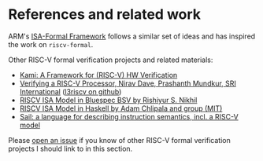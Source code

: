 
References and related work
===========================

ARM's [ISA-Formal Framework](https://alastairreid.github.io/papers/cav2016_isa_formal.pdf) follows a similar set of ideas and has inspired the work on `riscv-formal`.

Other RISC-V formal verification projects and related materials:

- [Kami: A Framework for (RISC-V) HW Verification](https://riscv.org/wp-content/uploads/2016/07/Wed1130_Kami_Framework_Murali_Vijayaraghavan.pdf)
- [Verifying a RISC-V Processor, Nirav Dave, Prashanth Mundkur, SRI International](https://riscv.org/wp-content/uploads/2015/06/riscv-verification-workshop-june2015.pdf) ([l3riscv on github](https://github.com/SRI-CSL/l3riscv))
- [RISCV ISA Model in Bluespec BSV by Rishiyur S. Nikhil](https://github.com/rsnikhil/RISCV_ISA_Formal_Spec_in_BSV)
- [RISCV ISA Model in Haskell by Adam Chlipala and group (MIT)](https://github.com/mit-plv/riscv-semantics)
- [Sail: a language for describing instruction semantics, incl. a RISC-V model](https://bitbucket.org/Peter_Sewell/sail)

Please [open an issue](https://github.com/cliffordwolf/riscv-formal/issues/new) if you know of other RISC-V formal verification projects I should link to in this section.

